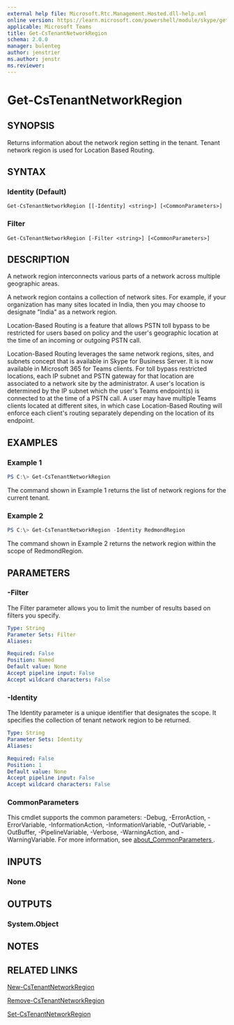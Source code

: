 ```yaml
---
external help file: Microsoft.Rtc.Management.Hosted.dll-help.xml
online version: https://learn.microsoft.com/powershell/module/skype/get-cstenantnetworkregion
applicable: Microsoft Teams
title: Get-CsTenantNetworkRegion
schema: 2.0.0
manager: bulenteg
author: jenstrier
ms.author: jenstr
ms.reviewer:
---
```


# Get-CsTenantNetworkRegion

## SYNOPSIS
Returns information about the network region setting in the tenant. Tenant network region is used for Location Based Routing.

## SYNTAX

### Identity (Default)
```
Get-CsTenantNetworkRegion [[-Identity] <string>] [<CommonParameters>]
```

### Filter
```
Get-CsTenantNetworkRegion [-Filter <string>] [<CommonParameters>]
```

## DESCRIPTION
A network region interconnects various parts of a network across multiple geographic areas. 

A network region contains a collection of network sites. For example, if your organization has many sites located in India, then you may choose to designate "India" as a network region.

Location-Based Routing is a feature that allows PSTN toll bypass to be restricted for users based on policy and the user's geographic location at the time of an incoming or outgoing PSTN call. 

Location-Based Routing leverages the same network regions, sites, and subnets concept that is available in Skype for Business Server. It is now available in Microsoft 365 for Teams clients. For toll bypass restricted locations, each IP subnet and PSTN gateway for that location are associated to a network site by the administrator. A user's location is determined by the IP subnet which the user's Teams endpoint(s) is connected to at the time of a PSTN call. A user may have multiple Teams clients located at different sites, in which case Location-Based Routing will enforce each client's routing separately depending on the location of its endpoint.

## EXAMPLES

### Example 1
```powershell
PS C:\> Get-CsTenantNetworkRegion
```

The command shown in Example 1 returns the list of network regions for the current tenant.

### Example 2 
```powershell
PS C:\> Get-CsTenantNetworkRegion -Identity RedmondRegion
```

The command shown in Example 2 returns the network region within the scope of RedmondRegion.

## PARAMETERS

### -Filter
The Filter parameter allows you to limit the number of results based on filters you specify.

```yaml
Type: String
Parameter Sets: Filter
Aliases:

Required: False
Position: Named
Default value: None
Accept pipeline input: False
Accept wildcard characters: False
```

### -Identity
The Identity parameter is a unique identifier that designates the scope. It specifies the collection of tenant network region to be returned.

```yaml
Type: String
Parameter Sets: Identity
Aliases:

Required: False
Position: 1
Default value: None
Accept pipeline input: False
Accept wildcard characters: False
```

### CommonParameters
This cmdlet supports the common parameters: -Debug, -ErrorAction, -ErrorVariable, -InformationAction, -InformationVariable, -OutVariable, -OutBuffer, -PipelineVariable, -Verbose, -WarningAction, and -WarningVariable.
For more information, see [about_CommonParameters ](https://go.microsoft.com/fwlink/?LinkID=113216).

## INPUTS

### None

## OUTPUTS

### System.Object
## NOTES

## RELATED LINKS
[New-CsTenantNetworkRegion](New-CsTenantNetworkRegion.md)

[Remove-CsTenantNetworkRegion](Remove-CsTenantNetworkRegion.md)

[Set-CsTenantNetworkRegion](Set-CsTenantNetworkRegion.md)
